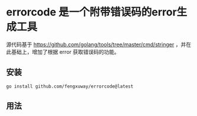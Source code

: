 # errorcode 是一个附带错误码的error生成工具

源代码基于  https://github.com/golang/tools/tree/master/cmd/stringer ，并在此基础上，增加了根据 error 获取错误码的功能。

## 安装

```
go install github.com/fengxuway/errorcode@latest
```

## 用法

